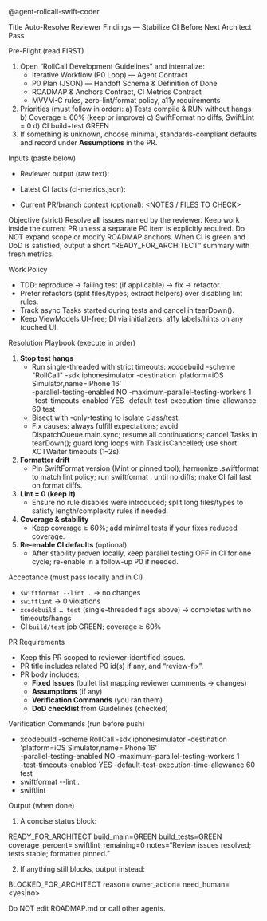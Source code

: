 @agent-rollcall-swift-coder

Title
Auto-Resolve Reviewer Findings — Stabilize CI Before Next Architect Pass

Pre-Flight (read FIRST)
1) Open “RollCall Development Guidelines” and internalize:
   - Iterative Workflow (P0 Loop) — Agent Contract
   - P0 Plan (JSON) — Handoff Schema & Definition of Done
   - ROADMAP & Anchors Contract, CI Metrics Contract
   - MVVM-C rules, zero-lint/format policy, a11y requirements
2) Priorities (must follow in order):
   a) Tests compile & RUN without hangs
   b) Coverage ≥ 60% (keep or improve)
   c) SwiftFormat no diffs, SwiftLint = 0
   d) CI build+test GREEN
3) If something is unknown, choose minimal, standards-compliant defaults and record under **Assumptions** in the PR.

Inputs (paste below)
- Reviewer output (raw text):
<PASTE REVIEWER COMMENTS HERE>

- Latest CI facts (ci-metrics.json):
<PASTE JSON HERE>

- Current PR/branch context (optional):
<NOTES / FILES TO CHECK>

Objective (strict)
Resolve **all** issues named by the reviewer. Keep work inside the current PR unless a separate P0 item is explicitly required. Do NOT expand scope or modify ROADMAP anchors. When CI is green and DoD is satisfied, output a short “READY_FOR_ARCHITECT” summary with fresh metrics.

Work Policy
- TDD: reproduce → failing test (if applicable) → fix → refactor.
- Prefer refactors (split files/types; extract helpers) over disabling lint rules.
- Track async Tasks started during tests and cancel in tearDown().
- Keep ViewModels UI-free; DI via initializers; a11y labels/hints on any touched UI.

Resolution Playbook (execute in order)
1) **Stop test hangs**
   - Run single-threaded with strict timeouts:
     xcodebuild -scheme "RollCall" -sdk iphonesimulator -destination 'platform=iOS Simulator,name=iPhone 16' \
       -parallel-testing-enabled NO -maximum-parallel-testing-workers 1 \
       -test-timeouts-enabled YES -default-test-execution-time-allowance 60 test
   - Bisect with -only-testing to isolate class/test.
   - Fix causes: always fulfill expectations; avoid DispatchQueue.main.sync; resume all continuations; cancel Tasks in tearDown(); guard long loops with Task.isCancelled; use short XCTWaiter timeouts (1–2s).
2) **Formatter drift**
   - Pin SwiftFormat version (Mint or pinned tool); harmonize .swiftformat to match lint policy; run swiftformat . until no diffs; make CI fail fast on format diffs.
3) **Lint = 0 (keep it)**
   - Ensure no rule disables were introduced; split long files/types to satisfy length/complexity rules if needed.
4) **Coverage & stability**
   - Keep coverage ≥ 60%; add minimal tests if your fixes reduced coverage.
5) **Re-enable CI defaults** (optional)
   - After stability proven locally, keep parallel testing OFF in CI for one cycle; re-enable in a follow-up P0 if needed.

Acceptance (must pass locally and in CI)
- `swiftformat --lint .` → no changes
- `swiftlint` → 0 violations
- `xcodebuild … test` (single-threaded flags above) → completes with no timeouts/hangs
- CI `build/test` job GREEN; coverage ≥ 60%

PR Requirements
- Keep this PR scoped to reviewer-identified issues.
- PR title includes related P0 id(s) if any, and “review-fix”.
- PR body includes:
  - **Fixed Issues** (bullet list mapping reviewer comments → changes)
  - **Assumptions** (if any)
  - **Verification Commands** (you ran them)
  - **DoD checklist** from Guidelines (checked)

Verification Commands (run before push)
- xcodebuild -scheme RollCall -sdk iphonesimulator -destination 'platform=iOS Simulator,name=iPhone 16' \
  -parallel-testing-enabled NO -maximum-parallel-testing-workers 1 \
  -test-timeouts-enabled YES -default-test-execution-time-allowance 60 test
- swiftformat --lint .
- swiftlint

Output (when done)
1) A concise status block:

READY_FOR_ARCHITECT
build_main=GREEN
build_tests=GREEN
coverage_percent=<number>
swiftlint_remaining=0
notes=“Review issues resolved; tests stable; formatter pinned.”

2) If anything still blocks, output instead:

BLOCKED_FOR_ARCHITECT
reason=<short reason>
owner_action=<your next concrete step>
need_human=<yes|no>

Do NOT edit ROADMAP.md or call other agents.
